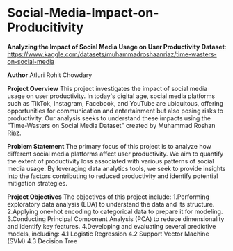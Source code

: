 # Social-Media-Impact-on-Producitivity
**Analyzing the Impact of Social Media Usage on User Productivity**
**Dataset**: https://www.kaggle.com/datasets/muhammadroshaanriaz/time-wasters-on-social-media

**Author**
Atluri Rohit Chowdary

**Project Overview**
This project investigates the impact of social media usage on user productivity. In today's digital age, social media platforms such as TikTok, Instagram, Facebook, and YouTube are ubiquitous, offering opportunities for communication and entertainment but also posing risks to productivity. Our analysis seeks to understand these impacts using the "Time-Wasters on Social Media Dataset" created by Muhammad Roshan Riaz.

**Problem Statement**
The primary focus of this project is to analyze how different social media platforms affect user productivity. We aim to quantify the extent of productivity loss associated with various patterns of social media usage. By leveraging data analytics tools, we seek to provide insights into the factors contributing to reduced productivity and identify potential mitigation strategies.

**Project Objectives**
The objectives of this project include:
1.Performing exploratory data analysis (EDA) to understand the data and its structure.
2.Applying one-hot encoding to categorical data to prepare it for modeling.
3.Conducting Principal Component Analysis (PCA) to reduce dimensionality and identify key features.
4.Developing and evaluating several predictive models, including:
    4.1 Logistic Regression
    4.2 Support Vector Machine (SVM)
    4.3 Decision Tree

